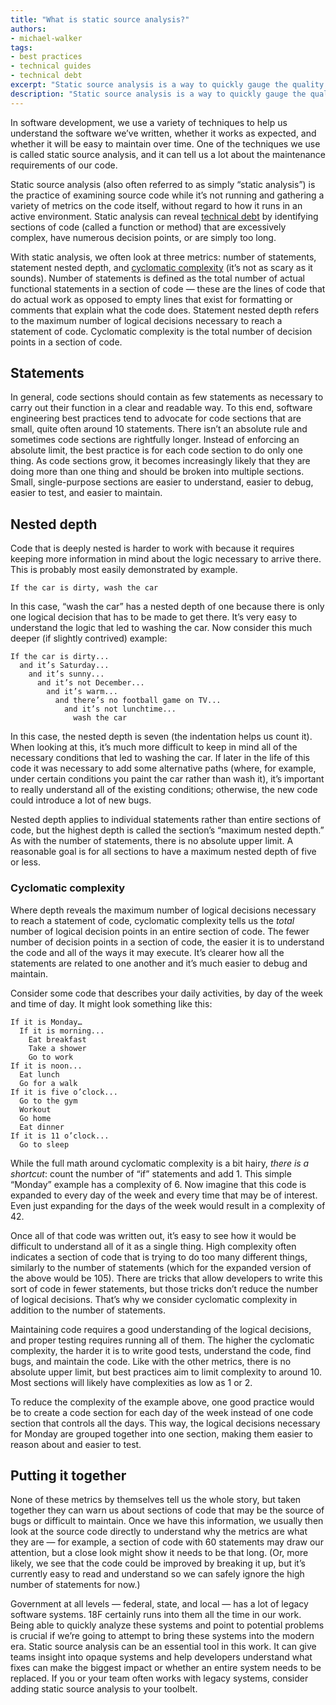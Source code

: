 ```yaml
---
title: "What is static source analysis?"
authors:
- michael-walker
tags:
- best practices
- technical guides
- technical debt
excerpt: "Static source analysis is a way to quickly gauge the quality of source code and identify areas of high technical debt. But what IS static source analysis, and how is it useful?"
description: "Static source analysis is a way to quickly gauge the quality of source code and identify areas of high technical debt. But what IS static source analysis, and how is it useful?"
---
```

In software development, we use a variety of techniques to help us
understand the software we’ve written, whether it works as expected, and
whether it will be easy to maintain over time. One of the techniques we
use is called static source analysis, and it can tell us a lot about the
maintenance requirements of our code.

Static source analysis (also often referred to as simply “static
analysis”) is the practice of examining source code while it’s not
running and gathering a variety of metrics on the code itself, without
regard to how it runs in an active environment. Static analysis can
reveal [technical
debt](https://18f.gsa.gov/2015/09/04/what-is-technical-debt/) by
identifying sections of code (called a function or method) that are
excessively complex, have numerous decision points, or are simply too
long.

With static analysis, we often look at three metrics: number of
statements, statement nested depth, and [cyclomatic
complexity](https://en.wikipedia.org/wiki/Cyclomatic_complexity) (it’s
not as scary as it sounds). Number of statements is defined as the total
number of actual functional statements in a section of code — these are
the lines of code that do actual work as opposed to empty lines that
exist for formatting or comments that explain what the code does.
Statement nested depth refers to the maximum number of logical decisions
necessary to reach a statement of code. Cyclomatic complexity is the
total number of decision points in a section of code.

## Statements

In general, code sections should contain as few statements as necessary
to carry out their function in a clear and readable way. To this end,
software engineering best practices tend to advocate for code sections
that are small, quite often around 10 statements. There isn’t an
absolute rule and sometimes code sections are rightfully longer. Instead
of enforcing an absolute limit, the best practice is for each code
section to do only one thing. As code sections grow, it becomes
increasingly likely that they are doing more than one thing and should
be broken into multiple sections. Small, single-purpose sections are
easier to understand, easier to debug, easier to test, and easier to
maintain.

## Nested depth

Code that is deeply nested is harder to work with because it requires
keeping more information in mind about the logic necessary to arrive
there. This is probably most easily demonstrated by example.

```
If the car is dirty, wash the car
```

In this case, “wash the car” has a nested depth of one because there is
only one logical decision that has to be made to get there. It’s very
easy to understand the logic that led to washing the car. Now consider
this much deeper (if slightly contrived) example:

```
If the car is dirty...
  and it’s Saturday...
    and it’s sunny...
      and it’s not December...
        and it’s warm...
          and there’s no football game on TV...
            and it’s not lunchtime...
              wash the car
```

In this case, the nested depth is seven (the indentation helps us count
it). When looking at this, it’s much more difficult to keep in mind all
of the necessary conditions that led to washing the car. If later in the
life of this code it was necessary to add some alternative paths (where,
for example, under certain conditions you paint the car rather than wash
it), it’s important to really understand all of the existing conditions;
otherwise, the new code could introduce a lot of new bugs.

Nested depth applies to individual statements rather than entire
sections of code, but the highest depth is called the section’s “maximum
nested depth.” As with the number of statements, there is no absolute
upper limit. A reasonable goal is for all sections to have a maximum
nested depth of five or less.

### Cyclomatic complexity

Where depth reveals the maximum number of logical decisions necessary to
reach a statement of code, cyclomatic complexity tells us the *total*
number of logical decision points in an entire section of code. The
fewer number of decision points in a section of code, the easier it is
to understand the code and all of the ways it may execute. It’s clearer
how all the statements are related to one another and it’s much easier
to debug and maintain.

Consider some code that describes your daily activities, by day of the
week and time of day. It might look something like this:

```
If it is Monday…
  If it is morning...
    Eat breakfast
    Take a shower
    Go to work
If it is noon...
  Eat lunch
  Go for a walk
If it is five o’clock...
  Go to the gym
  Workout
  Go home
  Eat dinner
If it is 11 o’clock...
  Go to sleep
```

While the full math around cyclomatic complexity is a bit hairy, *there
is a shortcut*: count the number of “if” statements and add 1. This
simple “Monday” example has a complexity of 6. Now imagine that this
code is expanded to every day of the week and every time that may be of
interest. Even just expanding for the days of the week would result in a
complexity of 42.

Once all of that code was written out, it’s easy to see how it would be
difficult to understand all of it as a single thing. High complexity
often indicates a section of code that is trying to do too many
different things, similarly to the number of statements (which for the
expanded version of the above would be 105). There are tricks that allow
developers to write this sort of code in fewer statements, but those
tricks don’t reduce the number of logical decisions. That’s why we
consider cyclomatic complexity in addition to the number of statements.

Maintaining code requires a good understanding of the logical decisions,
and proper testing requires running all of them. The higher the
cyclomatic complexity, the harder it is to write good tests, understand
the code, find bugs, and maintain the code. Like with the other metrics,
there is no absolute upper limit, but best practices aim to limit
complexity to around 10. Most sections will likely have complexities as
low as 1 or 2.

To reduce the complexity of the example above, one good practice would
be to create a code section for each day of the week instead of one code
section that controls all the days. This way, the logical decisions
necessary for Monday are grouped together into one section, making them
easier to reason about and easier to test.

## Putting it together

None of these metrics by themselves tell us the whole story, but taken
together they can warn us about sections of code that may be the source
of bugs or difficult to maintain. Once we have this information, we
usually then look at the source code directly to understand why the
metrics are what they are — for example, a section of code with 60
statements may draw our attention, but a close look might show it needs
to be that long. (Or, more likely, we see that the code could be
improved by breaking it up, but it’s currently easy to read and
understand so we can safely ignore the high number of statements for
now.)

Government at all levels — federal, state, and local — has a lot of
legacy software systems. 18F certainly runs into them all the time in
our work. Being able to quickly analyze these systems and point to
potential problems is crucial if we’re going to attempt to bring these
systems into the modern era. Static source analysis can be an essential
tool in this work. It can give teams insight into opaque systems and
help developers understand what fixes can make the biggest impact or
whether an entire system needs to be replaced. If you or your team often
works with legacy systems, consider adding static source analysis to
your toolbelt.
